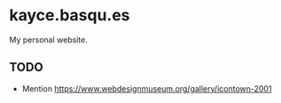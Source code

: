 # kayce.basqu.es

My personal website.

## TODO

* Mention https://www.webdesignmuseum.org/gallery/icontown-2001
